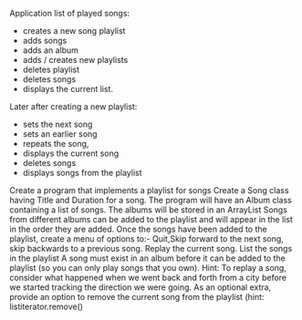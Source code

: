 
Application list of played songs:
- creates a new song playlist
- adds songs
- adds an album
- adds / creates new playlists
- deletes playlist
- deletes songs
- displays the current list.

Later after creating a new playlist:
- sets the next song
- sets an earlier song
- repeats the song,
- displays the current song
- deletes songs
- displays songs from the playlist








Create a program that implements a playlist for songs
 Create a Song class having Title and Duration for a song.
  The program will have an Album class containing a list of songs.
  The albums will be stored in an ArrayList
  Songs from different albums can be added to the playlist and will appear in the list in the order
  they are added.
  Once the songs have been added to the playlist, create a menu of options to:-
  Quit,Skip forward to the next song, skip backwards to a previous song.  Replay the current song.
  List the songs in the playlist
  A song must exist in an album before it can be added to the playlist (so you can only play songs that
  you own).
  Hint:  To replay a song, consider what happened when we went back and forth from a city before we
  started tracking the direction we were going.
  As an optional extra, provide an option to remove the current song from the playlist
  (hint: listiterator.remove()
